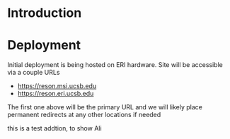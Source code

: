 # Introduction

# Deployment
Initial deployment is being hosted on ERI hardware.  Site will be accessible via a couple URLs
* https://reson.msi.ucsb.edu
* https://reson.eri.ucsb.edu 

The first one above will be the primary URL and we will likely place permanent redirects at any other locations if needed

this is a test addtion, to show Ali
